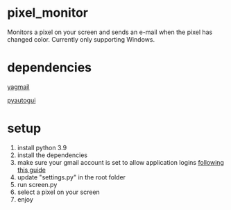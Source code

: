 # pixel_monitor
Monitors a pixel on your screen and sends an e-mail when the pixel has changed color. 
Currently only supporting Windows.

# dependencies
[yagmail](https://pypi.org/project/yagmail/)

[pyautogui](https://pyautogui.readthedocs.io/en/latest)

# setup
1. install python 3.9
2. install the dependencies
3. make sure your gmail account is set to allow application logins [following this guide](https://support.google.com/accounts/answer/185833)  
4. update "settings.py" in the root folder
5. run screen.py
6. select a pixel on your screen
7. enjoy


